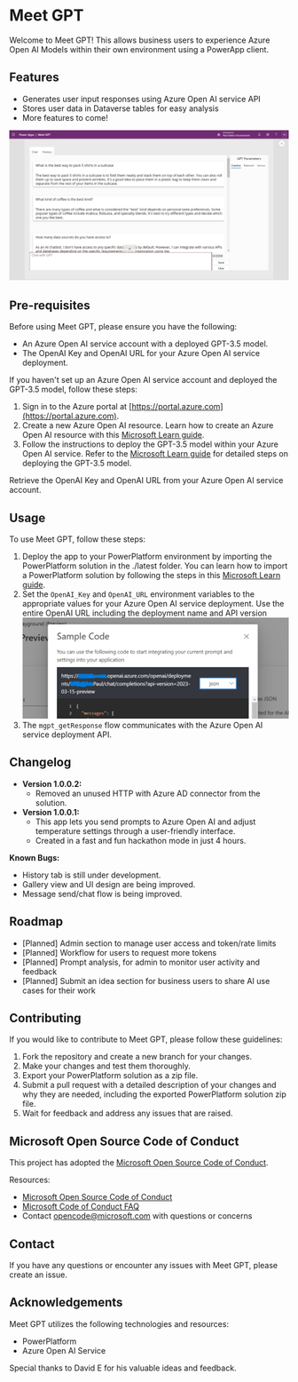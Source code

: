 # Meet GPT

Welcome to Meet GPT! This allows business users to experience Azure Open AI Models within their own environment using a PowerApp client.

## Features

- Generates user input responses using Azure Open AI service API
- Stores user data in Dataverse tables for easy analysis
- More features to come!

![Screenshot of Meet GPT app](images/MeetGPT_1_0_0_1.png)

## Pre-requisites

Before using Meet GPT, please ensure you have the following:

- An Azure Open AI service account with a deployed GPT-3.5 model.
- The OpenAI Key and OpenAI URL for your Azure Open AI service deployment.

If you haven't set up an Azure Open AI service account and deployed the GPT-3.5 model, follow these steps:

1. Sign in to the Azure portal at [https://portal.azure.com](https://portal.azure.com).
2. Create a new Azure Open AI resource. Learn how to create an Azure Open AI resource with this [Microsoft Learn guide](https://docs.microsoft.com/learn/modules/get-started-with-azure-ai-text-api/).
3. Follow the instructions to deploy the GPT-3.5 model within your Azure Open AI service. Refer to the [Microsoft Learn guide](https://docs.microsoft.com/learn/modules/deploy-language-model-with-text-api/) for detailed steps on deploying the GPT-3.5 model.

Retrieve the OpenAI Key and OpenAI URL from your Azure Open AI service account.

## Usage

To use Meet GPT, follow these steps:

1. Deploy the app to your PowerPlatform environment by importing the PowerPlatform solution in the ./latest folder. You can learn how to import a PowerPlatform solution by following the steps in this [Microsoft Learn guide](https://docs.microsoft.com/learn/modules/import-solutions/).
2. Set the `OpenAI_Key` and `OpenAI_URL` environment variables to the appropriate values for your Azure Open AI service deployment.
Use the entire OpenAI URL including the deployment name and API version
![Screenshot of OpenAI Studio Code Sample](images/AzureOpenAI_URL.png)
4. The `mgpt_getResponse` flow communicates with the Azure Open AI service deployment API.

## Changelog

- **Version 1.0.0.2:**
  - Removed an unused HTTP with Azure AD connector from the solution. 
- **Version 1.0.0.1:**
  - This app lets you send prompts to Azure Open AI and adjust temperature settings through a user-friendly interface.
  - Created in a fast and fun hackathon mode in just 4 hours.

**Known Bugs:**

- History tab is still under development.
- Gallery view and UI design are being improved.
- Message send/chat flow is being improved.


## Roadmap

- [Planned] Admin section to manage user access and token/rate limits
- [Planned] Workflow for users to request more tokens
- [Planned] Prompt analysis, for admin to monitor user activity and feedback
- [Planned] Submit an idea section for business users to share AI use cases for their work


## Contributing

If you would like to contribute to Meet GPT, please follow these guidelines:

1. Fork the repository and create a new branch for your changes.
2. Make your changes and test them thoroughly.
3. Export your PowerPlatform solution as a zip file.
4. Submit a pull request with a detailed description of your changes and why they are needed, including the exported PowerPlatform solution zip file.
5. Wait for feedback and address any issues that are raised.

## Microsoft Open Source Code of Conduct

This project has adopted the [Microsoft Open Source Code of Conduct](https://opensource.microsoft.com/codeofconduct/).

Resources:

- [Microsoft Open Source Code of Conduct](https://opensource.microsoft.com/codeofconduct/)
- [Microsoft Code of Conduct FAQ](https://opensource.microsoft.com/codeofconduct/faq/)
- Contact [opencode@microsoft.com](mailto:opencode@microsoft.com) with questions or concerns

## Contact

If you have any questions or encounter any issues with Meet GPT, please create an issue.

## Acknowledgements

Meet GPT utilizes the following technologies and resources:

- PowerPlatform
- Azure Open AI Service

Special thanks to David E for his valuable ideas and feedback.